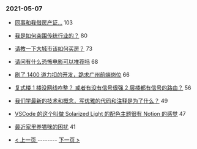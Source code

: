 ### 2021-05-07 
- [同事和我借房产证…](https://www.v2ex.com/t/775403) 103
- [我是如何突围传统行业的？](https://www.v2ex.com/t/775334) 80
- [请教一下大城市该如何买房？](https://www.v2ex.com/t/775335) 73
- [请问有什么恐怖电影可以推荐吗](https://www.v2ex.com/t/775377) 68
- [刷了 1400 道力扣的开发，跪求广州前端岗位](https://www.v2ex.com/t/775284) 66
- [复式楼 1 楼没网线咋整？ 或者有没有信号很强 2 层楼都有信号的路由？](https://www.v2ex.com/t/775352) 56
- [我们学最新的技术和概念，写优雅的代码和注释是为了什么？](https://www.v2ex.com/t/775329) 49
- [VSCode 的这个叫做 Solarized Light 的配色主题很有 Notion 的感觉](https://www.v2ex.com/t/775399) 47
- [最近家里养猫咪的困扰](https://www.v2ex.com/t/775462) 41 

- [ < 上一页 ](https://github.com/able8/v2ex-hot-record/blob/master/2021-05-06.md) -------- [ 下一页 > ](https://github.com/able8/v2ex-hot-record/blob/master/2021-05-08.md)